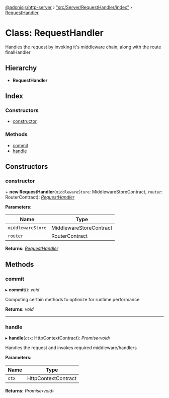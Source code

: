 [@adonisjs/http-server](../README.md) › ["src/Server/RequestHandler/index"](../modules/_src_server_requesthandler_index_.md) › [RequestHandler](_src_server_requesthandler_index_.requesthandler.md)

# Class: RequestHandler

Handles the request by invoking it's middleware chain, along with the
route finalHandler

## Hierarchy

* **RequestHandler**

## Index

### Constructors

* [constructor](_src_server_requesthandler_index_.requesthandler.md#constructor)

### Methods

* [commit](_src_server_requesthandler_index_.requesthandler.md#commit)
* [handle](_src_server_requesthandler_index_.requesthandler.md#handle)

## Constructors

###  constructor

\+ **new RequestHandler**(`middlewareStore`: MiddlewareStoreContract, `router`: RouterContract): *[RequestHandler](_src_server_requesthandler_index_.requesthandler.md)*

**Parameters:**

Name | Type |
------ | ------ |
`middlewareStore` | MiddlewareStoreContract |
`router` | RouterContract |

**Returns:** *[RequestHandler](_src_server_requesthandler_index_.requesthandler.md)*

## Methods

###  commit

▸ **commit**(): *void*

Computing certain methods to optimize for runtime performance

**Returns:** *void*

___

###  handle

▸ **handle**(`ctx`: HttpContextContract): *Promise‹void›*

Handles the request and invokes required middleware/handlers

**Parameters:**

Name | Type |
------ | ------ |
`ctx` | HttpContextContract |

**Returns:** *Promise‹void›*
